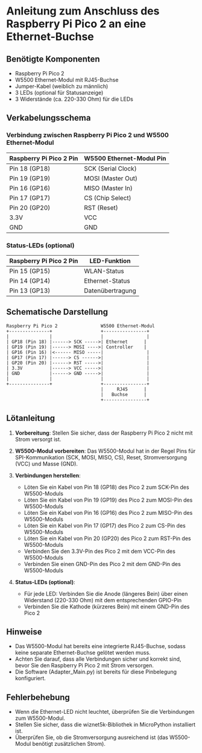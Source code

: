 # Anleitung zum Anschluss des Raspberry Pi Pico 2 an eine Ethernet-Buchse

## Benötigte Komponenten
- Raspberry Pi Pico 2
- W5500 Ethernet-Modul mit RJ45-Buchse
- Jumper-Kabel (weiblich zu männlich)
- 3 LEDs (optional für Statusanzeige)
- 3 Widerstände (ca. 220-330 Ohm) für die LEDs

## Verkabelungsschema

### Verbindung zwischen Raspberry Pi Pico 2 und W5500 Ethernet-Modul

| Raspberry Pi Pico 2 Pin | W5500 Ethernet-Modul Pin |
|-------------------------|--------------------------|
| Pin 18 (GP18)           | SCK (Serial Clock)       |
| Pin 19 (GP19)           | MOSI (Master Out)        |
| Pin 16 (GP16)           | MISO (Master In)         |
| Pin 17 (GP17)           | CS (Chip Select)         |
| Pin 20 (GP20)           | RST (Reset)              |
| 3.3V                    | VCC                      |
| GND                     | GND                      |

### Status-LEDs (optional)

| Raspberry Pi Pico 2 Pin | LED-Funktion        |
|-------------------------|---------------------|
| Pin 15 (GP15)           | WLAN-Status         |
| Pin 14 (GP14)           | Ethernet-Status     |
| Pin 13 (GP13)           | Datenübertragung    |

## Schematische Darstellung

```
Raspberry Pi Pico 2                W5500 Ethernet-Modul
+---------------+                  +----------------+
|               |                  |                |
| GP18 (Pin 18) |------> SCK ----->| Ethernet      |
| GP19 (Pin 19) |------> MOSI ---->| Controller    |
| GP16 (Pin 16) |<------ MISO -----|                |
| GP17 (Pin 17) |------> CS ------>|                |
| GP20 (Pin 20) |------> RST ----->|                |
| 3.3V          |------> VCC ----->|                |
| GND           |------> GND ----->|                |
|               |                  |                |
+---------------+                  +----------------+
                                   |     RJ45      |
                                   |   Buchse      |
                                   +----------------+
```

## Lötanleitung

1. **Vorbereitung**: Stellen Sie sicher, dass der Raspberry Pi Pico 2 nicht mit Strom versorgt ist.

2. **W5500-Modul vorbereiten**: Das W5500-Modul hat in der Regel Pins für SPI-Kommunikation (SCK, MOSI, MISO, CS), Reset, Stromversorgung (VCC) und Masse (GND).

3. **Verbindungen herstellen**:
   - Löten Sie ein Kabel von Pin 18 (GP18) des Pico 2 zum SCK-Pin des W5500-Moduls
   - Löten Sie ein Kabel von Pin 19 (GP19) des Pico 2 zum MOSI-Pin des W5500-Moduls
   - Löten Sie ein Kabel von Pin 16 (GP16) des Pico 2 zum MISO-Pin des W5500-Moduls
   - Löten Sie ein Kabel von Pin 17 (GP17) des Pico 2 zum CS-Pin des W5500-Moduls
   - Löten Sie ein Kabel von Pin 20 (GP20) des Pico 2 zum RST-Pin des W5500-Moduls
   - Verbinden Sie den 3.3V-Pin des Pico 2 mit dem VCC-Pin des W5500-Moduls
   - Verbinden Sie einen GND-Pin des Pico 2 mit dem GND-Pin des W5500-Moduls

4. **Status-LEDs (optional)**:
   - Für jede LED: Verbinden Sie die Anode (längeres Bein) über einen Widerstand (220-330 Ohm) mit dem entsprechenden GPIO-Pin
   - Verbinden Sie die Kathode (kürzeres Bein) mit einem GND-Pin des Pico 2

## Hinweise

- Das W5500-Modul hat bereits eine integrierte RJ45-Buchse, sodass keine separate Ethernet-Buchse gelötet werden muss.
- Achten Sie darauf, dass alle Verbindungen sicher und korrekt sind, bevor Sie den Raspberry Pi Pico 2 mit Strom versorgen.
- Die Software (Adapter_Main.py) ist bereits für diese Pinbelegung konfiguriert.

## Fehlerbehebung

- Wenn die Ethernet-LED nicht leuchtet, überprüfen Sie die Verbindungen zum W5500-Modul.
- Stellen Sie sicher, dass die wiznet5k-Bibliothek in MicroPython installiert ist.
- Überprüfen Sie, ob die Stromversorgung ausreichend ist (das W5500-Modul benötigt zusätzlichen Strom).